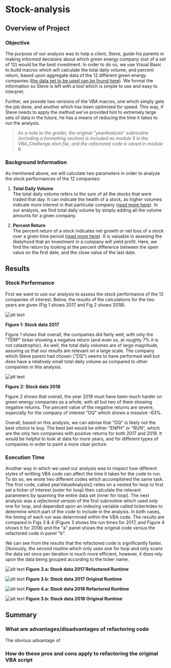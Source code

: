 # Stock-analysis

## Overview of Project

### Objective
The purpose of our analysis was to help a client, Steve, guide his parents in making informed decisions about which green energy company (out of a set of 12) would be the best investment. In order to do so, we use Visual Basic to build macros which will calculate the total daily volume, and percent return, based upon aggregate data of the 12 different green energy companies ([the data set to be used can be found here](Resources/VBA_Challenge.xlsm)). We format the information so Steve is left with a tool which is simple to use and easy to interpret. 

Further, we provide two versions of the VBA macros, one which simply gets the job done, and another which has been optimized for speed. This way, if Steve needs to apply the method we've provided him to extremely large sets of data in the future, he has a means of reducing the time it takes to run the analysis.

>*As a note to the grader, the original "yearAnalysis" subroutine (including a formatting section) is included as module 5 in the VBA_Challenge.xlsm file, and the refactored code is saved in module 6.*

### Background Information

As mentioned above, we will calculate two parameters in order to analyze the stock performances of the 12 companies:

1. __Total Daily Volume__  
The total daily volume refers to the sum of all the stocks that were traded that day. It can indicate the health of a stock, as higher volumes indicate more interest in that particular company ([read more here](https://www.investorsunderground.com/stock-volume/)). In our analysis, we find total daily volume by simply adding all the volume amounts for a given company.

2. __Percent Return__  
The percent return of a stock indicates net growth or net loss of a stock over a given time period ([read more here](https://finance.zacks.com/stock-market-returns-work-6598.html)). It is valuable in assesing the likelyhood that an investment in a company will yield profit. Here, we find the return by looking at the percent difference between the open value on the first date, and the close value of the last date.

## Results

### Stock Performance

First we want to use our analysis to assess the stock performance of the 12 companies of interest. Below, the results of the calculations for the two years are given (Fig 1 shows 2017 and Fig 2 shows 2018).

![alt text](https://github.com/aamotz001/Stock-analysis/blob/main/Resources/Stocks_2017.png)

__Figure 1: Stock data 2017__

Figure 1 shows that overall, the companies did fairly well, with only the "TERP" ticker showing a negative return (and even so, at roughly 7% it is not catastrophic). As well, the total daily volumes are of large magnitude, assuring us that our results are relevant on a large scale. The company which Steve parent had chosen ("DQ") seems to have performed well but does have a relatively small total daily volume as compared to other companies in this analysis.

![alt text](https://github.com/aamotz001/Stock-analysis/blob/main/Resources/Stocks_2018.png)

__Figure 2: Stock data 2018__

Figure 2 shows that overall, the year 2018 must have been much harder on green energy companies as a whole, with all but two of them showing negative returns. The percent value of the negative returns are severe, especially for the company of interest "DQ" which shows a massive -63%. 

Overall, based on this analysis, we can advise that "DQ" is likely not the best choice to buy. The best bet would be either "ENPH" or "RUN", which are the only two companies with positive returns for both 2017 and 2018. It would be helpful to look at data for more years, and for different types of companies in order to paint a more clear picture. 

### Execution Time

Another way in which we used our analysis was to inspect how different styles of writting VBA code can affect the time it takes for the code to run. To do so, we wrote two different codes which accomplished the same task. The first code, called yearValueAnalysis() relies on a nested for loop to first set a ticker of interest (outer for loop) then calculate the relevant parameters by spanning the entire data set (inner for loop). The next analysis was a *refactored* version of the first subroutine which used only one for loop, and depended upon an indexing variable called tickerIndex to determine which part of the code to include in the analysis. In both cases, the timing of each run was determined within the VBA code. The results are compared in Figs 3 & 4 (Figure 3 shows the run times for 2017, and Figure 4 shows it for 2018) and the "a" panel shows the original code versus the refactored code in panel "b". 

We can see from the results that the refactored code is significantly faster. Obviously, the second routine which only uses one for loop and only scans the data set once per iteration is much more efficient, however, it does rely upon the data being grouped according to the ticker name. 

![alt text](https://github.com/aamotz001/Stock-analysis/blob/main/Resources/VBA_Challenge_2017.png)
__Figure 3.a: Stock data 2017 Refactored Runtime__

![alt text](https://github.com/aamotz001/Stock-analysis/blob/main/Resources/VBA_Challenge_OLD_2017.png)
__Figure 3.b: Stock data 2017 Original Runtime__

![alt text](https://github.com/aamotz001/Stock-analysis/blob/main/Resources/VBA_Challenge_2018.png)
__Figure 4.a: Stock data 2018 Refactored Runtime__

![alt text](https://github.com/aamotz001/Stock-analysis/blob/main/Resources/VBA_Challenge_OLD_2018.png)
__Figure 3.b: Stock data 2018 Original Runtime__
## Summary

### What are advantages/disadvantages of refactoring code

The obvious advantage of 

### How do these pros and cons apply to refactoring the original VBA script



